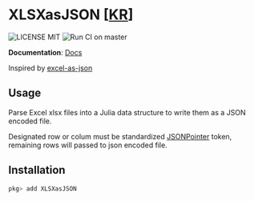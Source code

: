 # XLSXasJSON [[KR](https://github.com/devsisters/XLSXasJSON.jl/blob/master/README_kr.md)]
![LICENSE MIT](https://img.shields.io/badge/license-MIT-brightgreen.svg?style=flat-square)
![Run CI on master](https://github.com/devsisters/XLSXasJSON.jl/workflows/Run%20CI%20on%20master/badge.svg)


**Documentation**: [Docs](https://devsisters.github.io/XLSXasJSON.jl/dev/)
<!-- [![][docs-latest-img]][docs-latest-url] -->


Inspired by [excel-as-json](https://github.com/stevetarver/excel-as-json)

## Usage
Parse Excel xlsx files into a Julia data structure to write them as a JSON encoded file. 

Designated row or colum must be standardized [JSONPointer](https://tools.ietf.org/html/rfc6901) token, remaining rows will passed to json encoded file.

## Installation

```julia
pkg> add XLSXasJSON
```
